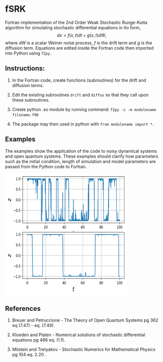 # fSRK

Fortran implementation of the 2nd Order Weak Stochastic Runge-Kutta algorithm for simulating stochastic differential equations in Ito form, 
$$dx = f(x,t)dt + g(x,t)dW, $$ 
where $dW$ is a scalar Weiner noise process, $f$ is the drift term and $g$ is the diffusion term.
Equations are edited inside the Fortran code then imported into Python using `f2py`.

Instructions:
-------------

1. In the Fortran code, create functions (subroutines) for the drift and diffusion terms. 

2. Edit the existing subroutines `drift` and `diffus` so that they call upon these subroutines. 

3. Create python .so module by running command: `f2py -c -m modulename filename.f90`

4. The package may then used in python with `from modulename import *`.

Examples
--------
The examples show the application of the code to noisy dynamical systems and open quantum systems. These examples should clarify how parameters such as the initial condition, length of simulation and model parameters are passed from the Python code to Fortran.

<img src="https://github.com/alexeistepa/fSRK/blob/main/zeno_figa.png?raw=true" width="400" height="400">

References
----------
1. Breuer and Petruccione - The Theory of Open Quantum Systems pg 362 eq (7.47) - eq. (7.49).  

2. Kloeden and Platen - Numerical solutions of stochastic differential equations pg 486 eq. (1.1). 

3. Milstein and  Tretyakov - Stochastic Numerics for Mathematical Physics pg 104 eq. 2.20 .
